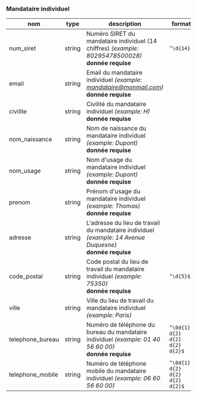 ### Mandataire individuel

|nom|type|description|format|enum|
|-|-|-|-|-|
|num_siret|string|Numéro SIRET du mandataire individuel (14 chiffres) *(example: 80295478500028)*<br>**donnée requise**|`^\d{14}$`||
|email|string|Email du mandataire individuel *(example: mandataire@monmail.com)*<br>**donnée requise**|||
|civilite|string|Civilité du mandataire individuel *(example: H)*<br>**donnée requise**||madame<br>monsieur|
|nom_naissance|string|Nom de naissance du mandataire individuel *(example: Dupont)*<br>**donnée requise**|||
|nom_usage|string|Nom d'usage du mandataire individuel *(example: Dupont)*<br>**donnée requise**|||
|prenom|string|Prénom d'usage du mandataire individuel *(example: Thomas)*<br>**donnée requise**|||
|adresse|string|L'adresse du lieu de travail du mandataire individuel *(example: 14 Avenue Duquesne)*<br>**donnée requise**|||
|code_postal|string|Code postal du lieu de travail du mandataire individuel *(example: 75350)*<br>**donnée requise**|`^\d{5}$`||
|ville|string|Ville du lieu de travail du mandataire individuel *(example: Paris)*|||
|telephone_bureau|string|Numéro de téléphone du bureau du mandataire individuel *(example: 01 40 56 60 00)*<br>**donnée requise**|`^\0d{1} d{2} d{2} d{2} d{2}$`||
|telephone_mobile|string|Numéro de téléphone mobile du mandataire individuel *(example: 06 60 56 60 00)*|`^\0d{1} d{2} d{2} d{2} d{2}$`||
